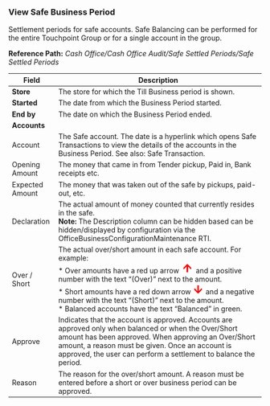 ### View Safe Business Period

Settlement periods for safe accounts. Safe Balancing can be performed for the entire Touchpoint Group or for a single account in the group.

**Reference Path:** *Cash Office/Cash Office Audit/Safe Settled Periods/Safe Settled Periods*

|**Field**|**Description**|
|---------|----------|
|**Store**|The store for which the Till Business period is shown.|
|**Started**|The date from which the Business Period started.|
|**End by**|The date on which the Business Period ended.|
|**Accounts**||
|Account|The Safe account. The date is a hyperlink which opens Safe Transactions to view the details of the accounts in the Business Period. See also: Safe Transaction.|
|Opening Amount|The money that came in from Tender pickup, Paid in, Bank receipts etc.|
|Expected Amount|The money that was taken out of the safe by pickups, paid-out, etc.|
|Declaration|The actual amount of money counted that currently resides in the safe.<BR>**Note:** The Description column can be hidden based can be hidden/displayed by configuration via the OfficeBusinessConfigurationMaintenance RTI.|
|Over / Short|The actual over/short amount in each safe account. For example:<BR>* Over amounts have a red up arrow ![Red Up Arrow](/Images/reduparrow.png) and a positive number with the text “(Over)” next to the amount.<BR>* Short amounts have a red down arrow ![Red Down Arrow](/Images/reddownarrow.png) and a negative number with the text “(Short)” next to the amount.<BR>* Balanced accounts have the text “Balanced” in green.|
|Approve|Indicates that the account is approved. Accounts are approved only when balanced or when the Over/Short amount has been approved. When approving an Over/Short amount, a reason must be given. Once an account is approved, the user can perform a settlement to balance the period.|
|Reason|The reason for the over/short amount. A reason must be entered before a short or over business period can be approved.|
